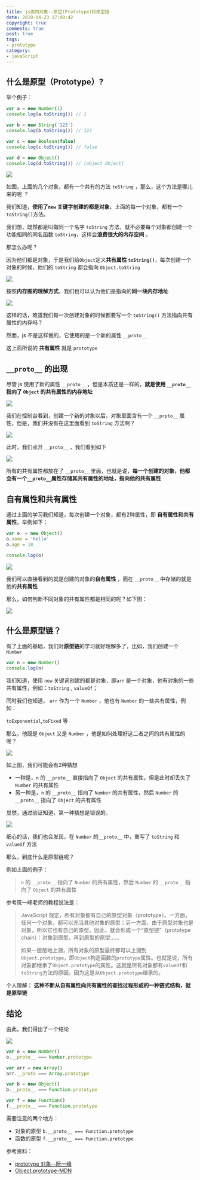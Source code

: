 ```yaml
---
title: js面向对象--原型(Prototype)和原型链
date: 2018-04-23 17:08:42
copyright: true
comments: true
post: true
tags: 
- prototype
category: 
- javaScript
---
```




## 什么是原型（Prototype）?

举个例子：

```javascript
var a = new Number(1)
console.log(a.toString()) // 1

var b = new String('123')
console.log(b.toString()) // 123

var c = new Boolean(false)
console.log(c.toString()) // false

var d = new Object()
console.log(d.toString()) // [object Object] 

```

![](https://i.loli.net/2018/04/20/5ad9fe5b44bbe.png)

如图，上面的几个对象，都有一个共有的方法 `toString` ，那么，这个方法是哪儿来的呢 ？

我们知道，**使用了`new` 关键字创建的都是对象**，上面的每一个对象，都有一个 `toString()`方法。

我们想，既然都是叫做同一个名字 `toString` 方法，就不必要每个对象都创建一个功能相同的同名函数 `toString`，这样会**浪费很大的内存空间** 。

那怎么办呢？

因为他们都是对象，于是我们给`Object`定义**共有属性 `toString()`**，每次创建一个对象的时候，他们的 `toString` 都会指向 `Object.toString`

![](http://p7mnxf7o4.bkt.clouddn.com/Selection_083.png)

按照**内存图的理解方式**，我们也可以认为他们是指向的**同一块内存地址**

![](http://p7mnxf7o4.bkt.clouddn.com/Selection_084.png)

这样的话，难道我们每一次创建对象的时候都要写一个 `toString()` 方法指向共有属性的内存吗？

然而，js 不是这样做的，它使用的是一个新的属性  `__proto__`

这上面所说的 **共有属性** 就是 `prototype`



## `__proto__` 的出现

尽管 js 使用了新的属性 `__proto__` ，但是本质还是一样的，**就是使用 `__proto__` 指向了 `Object` 的共有属性的内存地址**

![](http://p7mnxf7o4.bkt.clouddn.com/Selection_086.png)

我们在控制台看到，创建一个新的对象以后，对象里面含有一个 `__prpto__` 属性，但是，我们并没有在这里面看到 `toString` 方法啊？

![](http://p7mnxf7o4.bkt.clouddn.com/Selection_085.png)

此时，我们点开 `__proto__` ，我们看到如下

![](http://p7mnxf7o4.bkt.clouddn.com/Selection_087.png)

所有的共有属性都放在了 `__proto__` 里面，也就是说，**每一个创建的对象，他都会有一个`__proto__`属性存储其共有属性的地址，指向他的共有属性**



## 自有属性和共有属性

通过上面的学习我们知道，每次创建一个对象，都有2种属性，即 **自有属性和共有属性**，举例如下：

```javascript
var o  = new Object()
o.name = 'hello'
o.age = 18

console.log(o)
```

![](http://p7mnxf7o4.bkt.clouddn.com/Selection_088.png)

我们可以直接看到的就是创建的对象的**自有属性** ，而在 `__proto__` 中存储的就是他的**共有属性**

那么，如何判断不同对象的共有属性都是相同的呢？如下图：

![](http://p7mnxf7o4.bkt.clouddn.com/Selection_089.png)



## 什么是原型链？

有了上面的基础，我们对**原型链**的学习就好理解多了，比如，我们创建一个 `Number`

```js
var n = new Number()
console.log(n)
```

我们知道，使用 `new` 关键词创建的都是对象，即`arr` 是一个对象，他有对象的一些共有属性，例如：`toString` , `valueOf`；

同时我们也知道， `arr` 作为一个 `Number` ，他也有 `Number` 的一些共有属性，例如：

`toExponential`,`toFixed` 等

那么，他既是 `Object` 又是 `Number` ，他是如何处理好这二者之间的共有属性的呢？

![](http://p7mnxf7o4.bkt.clouddn.com/Selection_091.png)

如上图，我们可能会有2种猜想

- 一种是，`n` 的 `__proto__` 直接指向了 `Object` 的共有属性，但是此时却丢失了 `Number` 的共有属性
- 另一种是，`n` 的 `__proto__` 指向了 `Number` 的共有属性，然后 `Number`  的 `__proto__` 指向了 `Object` 的共有属性

显然，通过验证知道，第一种猜想是错误的。

![](http://p7mnxf7o4.bkt.clouddn.com/Selection_093.png)

细心的话，我们也会发现，在 `Number` 的`__proto__` 中，重写了 `toString` 和 `valueOf` 方法

那么，到底什么是原型链呢？

例如上面的例子：

> `n` 的 `__proto__` 指向了 `Number` 的共有属性，然后 `Number`  的 `__proto__` 指向了 `Object` 的共有属性

参考阮一峰老师的教程说法是：

> JavaScript 规定，所有对象都有自己的原型对象（prototype）。一方面，任何一个对象，都可以充当其他对象的原型；另一方面，由于原型对象也是对象，所以它也有自己的原型。因此，就会形成一个“原型链”（prototype chain）：对象到原型，再到原型的原型……
>
> 如果一层层地上溯，所有对象的原型最终都可以上溯到`Object.prototype`，即`Object`构造函数的`prototype`属性。也就是说，所有对象都继承了`Object.prototype`的属性。这就是所有对象都有`valueOf`和`toString`方法的原因，因为这是从`Object.prototype`继承的。



个人理解： **这种不断从自有属性向共有属性的查找过程形成的一种链式结构，就是原型链**



## 结论

由此，我们得出了一个结论

![](http://p7mnxf7o4.bkt.clouddn.com/Selection_094.png)

```js
var o = new Number()
o.__proto__ === Number.prototype

var arr = new Array()
arr.__proto === Array.prototype

var b = new Object()
b.__proto__ === Function.prototype

var f = new Function()
f.__proto__ === Function.prototype
```



需要注意的两个地方：

- 对象的原型 `b.__proto__ === Function.prototype`
- 函数的原型 `f.__proto__ === Function.prototype`



参考资料：

- [prototype 对象--阮一峰](http://javascript.ruanyifeng.com/oop/prototype.html)
- [Object.prototype-MDN](https://developer.mozilla.org/zh-CN/docs/Web/JavaScript/Reference/Global_Objects/Object/prototype)
